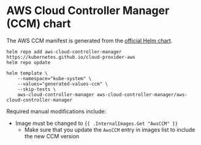 # AWS Cloud Controller Manager (CCM) chart

The AWS CCM manifest is generated from the [official Helm chart][helm-chart].

```shell
helm repo add aws-cloud-controller-manager https://kubernetes.github.io/cloud-provider-aws
helm repo update

helm template \
    --namespace="kube-system" \
    --values="generated-values-ccm" \
    --skip-tests \
    aws-cloud-controller-manager aws-cloud-controller-manager/aws-cloud-controller-manager
```

Required manual modifications include:

* Image must be changed to `{{ .InternalImages.Get "AwsCCM" }}`
  * Make sure that you update the `AwsCCM` entry in images list to include the new CCM version

[helm-chart]: https://github.com/kubernetes/cloud-provider-aws/tree/master/charts/aws-cloud-controller-manager
